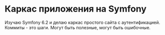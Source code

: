 # Каркас приложения на Symfony

Изучаю Symfony 6.2 и делаю каркас простого сайта с аутентификацией. Коммиты - это шаги. Могут быть полезные, могут быть ошибочные.
